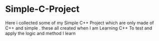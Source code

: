 # Simple-C-Project
Here i collected some of my Simple C++ Project which are only made of C++ and simple . these all created when I am Learning C++ To test and apply the logic and method I learn  
